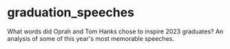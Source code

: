 # graduation_speeches
What words did Oprah and Tom Hanks chose to inspire 2023 graduates? An analysis of some of this year's most memorable speeches. 
